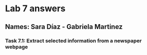 # Lab 7 answers

## Names: Sara Díaz - Gabriela Martinez

### Task 7.1: Extract selected information from a newspaper webpage


